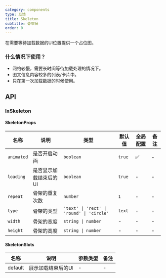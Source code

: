 ```yaml
---
category: components
type: 反馈
title: Skeleton
subtitle: 骨架屏
order: 0
---
```


在需要等待加载数据的UI位置提供一个占位图。

### 什么情况下使用？

- 网络较慢，需要长时间等待加载处理的情况下。
- 图文信息内容较多的列表/卡片中。
- 只在第一次加载数据的时候使用。

## API

### IxSkeleton

#### SkeletonProps

| 名称 | 说明 | 类型  | 默认值 | 全局配置 | 备注 |
| --- | --- | --- | --- | --- | --- |
| `animated` | 是否开启动画 | `boolean` | `true` | ✅ | - |
| `loading` | 是否显示加载结束后的UI | `boolean` | `true` | - | - |
| `repeat` | 骨架的重复次数 | `number` | `1` | - | - |
| `type` | 骨架的类型 | `'text' \| 'rect' \| 'round' \| 'circle'` | `text` | - | - |
| `width` | 骨架的宽度 | `string \| number` | - | - | - |
| `height` | 骨架的高度 | `string \| number` | - | - | - |

#### SkeletonSlots

| 名称 | 说明 | 参数类型 | 备注 |
| --- | --- | --- | --- |
| default | 展示加载结束后的UI | - | - |
